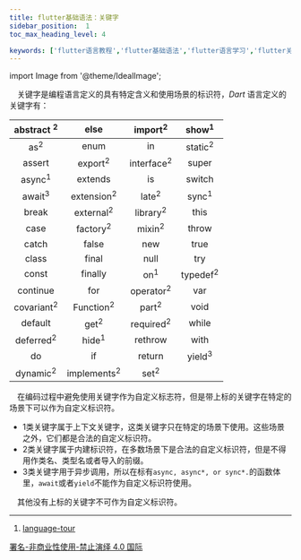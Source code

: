 ```yaml
---
title: flutter基础语法：关键字
sidebar_position:  1
toc_max_heading_level: 4

keywords: ['flutter语言教程','flutter基础语法','flutter语言学习','flutter关键字']
---
```


import Image from '@theme/IdealImage';

 关键字是编程语言定义的具有特定含义和使用场景的标识符，_Dart_ 语言定义的关键字有：

| abstract <sup>2</sup> |          else          |   import<sup>2</sup>  |   show<sup>1</sup>  |
| :-------------------: | :--------------------: | :-------------------: | :-----------------: |
|     as<sup>2</sup>    |          enum          |           in          |  static<sup>2</sup> |
|         assert        |   export<sup>2</sup>   | interface<sup>2</sup> |        super        |
|   async<sup>1</sup>   |         extends        |           is          |        switch       |
|   await<sup>3</sup>   |  extension<sup>2</sup> |    late<sup>2</sup>   |   sync<sup>1</sup>  |
|         break         |  external<sup>2</sup>  |  library<sup>2</sup>  |         this        |
|          case         |   factory<sup>2</sup>  |   mixin<sup>2</sup>   |        throw        |
|         catch         |          false         |          new          |         true        |
|         class         |          final         |          null         |         try         |
|         const         |         finally        |     on<sup>1</sup>    | typedef<sup>2</sup> |
|        continue       |           for          |  operator<sup>2</sup> |         var         |
| covariant<sup>2</sup> |  Function<sup>2</sup>  |    part<sup>2</sup>   |         void        |
|        default        |     get<sup>2</sup>    |  required<sup>2</sup> |        while        |
|  deferred<sup>2</sup> |    hide<sup>1</sup>    |        rethrow        |         with        |
|           do          |           if           |         return        |  yield<sup>3</sup>  |
|  dynamic<sup>2</sup>  | implements<sup>2</sup> |    set<sup>2</sup>    |                     |

 在编码过程中避免使用关键字作为自定义标志符，但是带上标的关键字在特定的场景下可以作为自定义标识符。

-   1类关键字属于上下文关键字，这类关键字只在特定的场景下使用。这些场景之外，它们都是合法的自定义标识符。
-   2类关键字属于内建标识符，在多数场景下是合法的自定义标识符，但是不得用作类名、类型名或者导入的前缀。
-   3类关键字用于异步调用，所以在标有`async, async*, or sync*.`的函数体里，`await`或者`yield`不能作为自定义标识符使用。

 其他没有上标的关键字不可作为自定义标识符。

* * *

1.  [language-tour](https://dart.dev/guides/language/language-tour#keywords)

[署名-非商业性使用-禁止演绎 4.0 国际](https://creativecommons.org/licenses/by-nc-nd/4.0/deed.zh)
